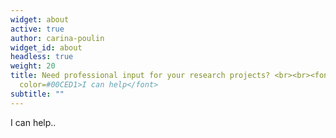 ```yaml
---
widget: about
active: true
author: carina-poulin
widget_id: about
headless: true
weight: 20
title: Need professional input for your research projects? <br><br><font
  color=#00CED1>I can help</font>
subtitle: ""
---
```

I can help..